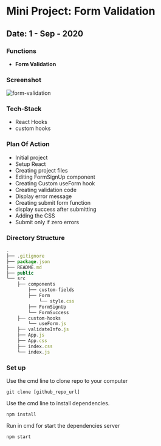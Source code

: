 # Mini Project: Form Validation

## Date: 1 - Sep - 2020

### Functions
- **Form Validation**

### Screenshot

<img src="https://i.imgur.com/sYaYhkP.png" alt="form-validation"/>

### Tech-Stack
- React Hooks
- custom hooks

### Plan Of Action
- Initial project
- Setup React
- Creating project files
- Editing FormSignUp component
- Creating Custom useForm hook
- Creating validation code
- Display error message
- Creating submit form function
- display success after submitting
- Adding the CSS
- Submit only if zero errors

### Directory Structure

```js
.
├── .gitignore
├── package.json
├── README.md
├── public
└── src
    ├── components
        ├── custom-fields
        ├── Form
            └── style.css
        ├── FormSignUp
        └── FormSuccess
    ├── custom-hooks
        └── useForm.js
    ├── validateInfo.js
    ├── App.js
    ├── App.css
    ├── index.css
    └── index.js
```

### Set up

Use the cmd line to clone repo to your computer

```
git clone [github_repo_url]
```

Use the cmd line to install dependencies.

```
npm install
```

Run in cmd for start the dependencies server

```
npm start
```
